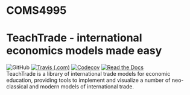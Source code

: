# COMS4995
# TeachTrade - international economics models made easy
![GitHub](https://img.shields.io/github/license/AlexPeile/TeachTrade?style=flat-square)
[![Travis (.com)](https://img.shields.io/travis/AlexPeile/TeachTrade?style=flat-square)](https://travis-ci.com/github/AlexPeile/TeachTrade)
[![Codecov](https://img.shields.io/codecov/c/github/AlexPeile/TeachTrade?style=flat-square)](https://codecov.io/gh/AlexPeile/TeachTrade) 
[![Read the Docs](https://img.shields.io/readthedocs/TeachTrade.svg?style=flat-square)](https://teachtrade.readthedocs.io/en/latest/)<br/> 
TeachTrade is a library of international trade models for economic education, providing tools to implement and visualize a number of neo-classical and modern models of international trade.
